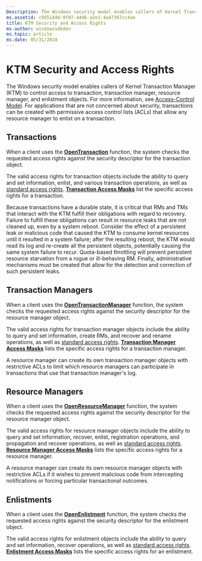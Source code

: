 ```yaml
---
Description: The Windows security model enables callers of Kernel Transaction Manager (KTM) to control access to transaction, transaction manager, resource manager, and enlistment objects.
ms.assetid: c9d51d4d-9f07-44d6-a2e1-4a47367cc4ae
title: KTM Security and Access Rights
ms.author: windowssdkdev
ms.topic: article
ms.date: 05/31/2018
---
```


# KTM Security and Access Rights

The Windows security model enables callers of Kernel Transaction Manager (KTM) to control access to transaction, transaction manager, resource manager, and enlistment objects. For more information, see [Access-Control Model](https://msdn.microsoft.com/library/windows/desktop/aa374876). For applications that are not concerned about security, transactions can be created with permissive access control lists (ACLs) that allow any resource manager to enlist on a transaction.

## Transactions

When a client uses the [**OpenTransaction**](/windows/desktop/api/Ktmw32/nf-ktmw32-opentransaction) function, the system checks the requested access rights against the security descriptor for the transaction object.

The valid access rights for transaction objects include the ability to query and set information, enlist, and various transaction operations, as well as [standard access rights](https://msdn.microsoft.com/library/windows/desktop/aa379607). [**Transaction Access Masks**](transaction-access-masks.md) list the specific access rights for a transaction.

Because transactions have a durable state, it is critical that RMs and TMs that interact with the KTM fulfill their obligations with regard to recovery. Failure to fulfill these obligations can result in resource leaks that are not cleaned up, even by a system reboot. Consider the effect of a persistent leak or malicious code that caused the KTM to consume kernel resources until it resulted in a system failure; after the resulting reboot, the KTM would read its log and re-create all the persistent objects, potentially causing the same system failure to recur. Quota-based throttling will prevent persistent resource starvation from a rogue or ill-behaving RM. Finally, administrative mechanisms must be created that allow for the detection and correction of such persistent leaks.

## Transaction Managers

When a client uses the [**OpenTransactionManager**](/windows/desktop/api/Ktmw32/nf-ktmw32-opentransactionmanager) function, the system checks the requested access rights against the security descriptor for the resource manager object.

The valid access rights for transaction manager objects include the ability to query and set information, create RMs, and recover and rename operations, as well as [standard access rights](https://msdn.microsoft.com/library/windows/desktop/aa379607). [**Transaction Manager Access Masks**](transaction-manager-access-masks.md) lists the specific access rights for a transaction manager.

A resource manager can create its own transaction manager objects with restrictive ACLs to limit which resource managers can participate in transactions that use that transaction manager's log.

## Resource Managers

When a client uses the [**OpenResourceManager**](/windows/desktop/api/Ktmw32/nf-ktmw32-openresourcemanager) function, the system checks the requested access rights against the security descriptor for the resource manager object.

The valid access rights for resource manager objects include the ability to query and set information, recover, enlist, registration operations, and propagation and recover operations, as well as [standard access rights](https://msdn.microsoft.com/library/windows/desktop/aa379607). [**Resource Manager Access Masks**](resource-manager-access-masks.md) lists the specific access rights for a resource manager.

A resource manager can create its own resource manager objects with restrictive ACLs if it wishes to prevent malicious code from intercepting notifications or forcing particular transactional outcomes.

## Enlistments

When a client uses the [**OpenEnlistment**](/windows/desktop/api/Ktmw32/nf-ktmw32-openenlistment) function, the system checks the requested access rights against the security descriptor for the enlistment object.

The valid access rights for enlistment objects include the ability to query and set information, recover operations, as well as [standard access rights](https://msdn.microsoft.com/library/windows/desktop/aa379607). [**Enlistment Access Masks**](enlistment-access-masks.md) lists the specific access rights for an enlistment.

 

 



